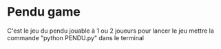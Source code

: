 # Pendu game
C'est le jeu du pendu jouable à 1 ou 2 joueurs
pour lancer le jeu mettre la commande "python PENDU.py" dans le terminal
